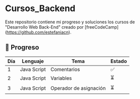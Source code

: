 # Cursos_Backend

Este repositorio contiene mi progreso y soluciones los cursos de "Desarrollo Web Back-End" creado por [freeCodeCamp] (https://github.com/estefaniacn).

## 📝 Progreso

| Día | Lenguaje | Tema | Estado |
|-----|------|--------|--------|
| 1   | Java Script | Comentarios | ✅ |
| 2   | Java Script | Variables | ⏳ |
| 3   | Java Script | Operador de asignación | ⏳ |
